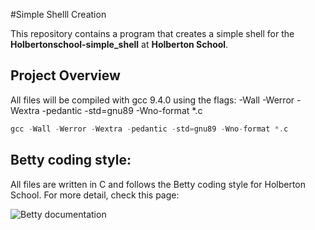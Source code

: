 #Simple Shelll Creation

This repository  contains a program that creates a simple shell for the **Holbertonschool-simple_shell** at **Holberton School**.


## Project Overview

All files will be compiled with gcc 9.4.0 using the flags: -Wall -Werror -Wextra -pedantic -std=gnu89 -Wno-format *.c

```c
gcc -Wall -Werror -Wextra -pedantic -std=gnu89 -Wno-format *.c
```

## Betty coding style:

All files are written in C and follows the Betty coding style for Holberton School. For more detail, check this page:

![Betty documentation](https://github.com/alx-tools/Betty/wiki)









